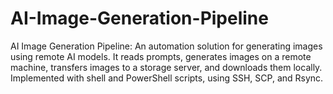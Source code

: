 # AI-Image-Generation-Pipeline
AI Image Generation Pipeline: An automation solution for generating images using remote AI models. It reads prompts, generates images on a remote machine, transfers images to a storage server, and downloads them locally. Implemented with shell and PowerShell scripts, using SSH, SCP, and Rsync.
